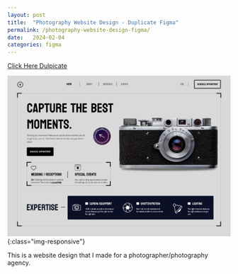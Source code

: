 ```yaml
---
layout: post
title:  "Photography Website Design - Duplicate Figma"
permalink: /photography-website-design-figma/
date:   2024-02-04
categories: figma
---
```



<a class="button" href="https://www.figma.com/community/file/1334398057374604365/photographer-website-design">Click Here Dulpicate</a>

![image-title-here](/assets\img\photography-website-design.png){:class="img-responsive"}

This is a website design that I made for a photographer/photography agency.
